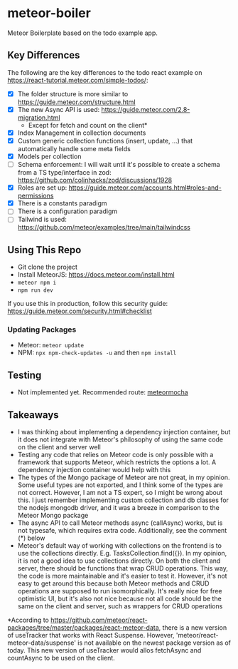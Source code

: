 # meteor-boiler

Meteor Boilerplate based on the todo example app.

## Key Differences

The following are the key differences to the todo react example on https://react-tutorial.meteor.com/simple-todos/:

-   [x] The folder structure is more similar to https://guide.meteor.com/structure.html
-   [x] The new Async API is used: https://guide.meteor.com/2.8-migration.html
    -   Except for fetch and count on the client\*
-   [x] Index Management in collection documents
-   [x] Custom generic collection functions (insert, update, ...) that automatically handle some meta fields
-   [x] Models per collection
-   [ ] Schema enforcement: I will wait until it's possible to create a schema from a TS type/interface in zod: https://github.com/colinhacks/zod/discussions/1928
-   [x] Roles are set up: https://guide.meteor.com/accounts.html#roles-and-permissions
-   [x] There is a constants paradigm
-   [ ] There is a configuration paradigm
-   [ ] Tailwind is used: https://github.com/meteor/examples/tree/main/tailwindcss

## Using This Repo

-   Git clone the project
-   Install MeteorJS: https://docs.meteor.com/install.html
-   `meteor npm i`
-   `npm run dev`

If you use this in production, follow this security guide: https://guide.meteor.com/security.html#checklist

### Updating Packages

-   Meteor: `meteor update`
-   NPM: `npx npm-check-updates -u` and then `npm install`

## Testing

-   Not implemented yet. Recommended route: [meteormocha](https://github.com/Meteor-Community-Packages/meteor-mocha)

## Takeaways

-   I was thinking about implementing a dependency injection container, but it does not integrate with Meteor's philosophy of using the same code on the client and server well
-   Testing any code that relies on Meteor code is only possible with a framework that supports Meteor, which restricts the options a lot. A dependency injection container would help with this
-   The types of the Mongo package of Meteor are not great, in my opinion. Some useful types are not exported, and I think some of the types are not correct. However, I am not a TS expert, so I might be wrong about this. I just remember implementing custom collection and db classes for the nodejs mongodb driver, and it was a breeze in comparison to the Meteor Mongo package
-   The async API to call Meteor methods async (callAsync) works, but is not typesafe, which requires extra code. Additionally, see the comment (\*) below
-   Meteor's default way of working with collections on the frontend is to use the collections directly. E.g. TasksCollection.find({}). In my opinion, it is not a good idea to use collections directly. On both the client and server, there should be functions that wrap CRUD operations. This way, the code is more maintainable and it's easier to test it. However, it's not easy to get around this because both Meteor methods and CRUD operations are supposed to run isomorphically. It's really nice for free optimistic UI, but it's also not nice because not all code should be the same on the client and server, such as wrappers for CRUD operations

\*According to https://github.com/meteor/react-packages/tree/master/packages/react-meteor-data, there is a new version of useTracker that works with React Suspense. However, 'meteor/react-meteor-data/suspense' is not available on the newest package version as of today. This new version of useTracker would allos fetchAsync and countAsync to be used on the client.
